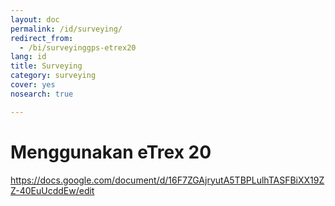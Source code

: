 ```yaml
---
layout: doc
permalink: /id/surveying/
redirect_from:
  - /bi/surveyinggps-etrex20
lang: id
title: Surveying
category: surveying
cover: yes
nosearch: true

---
```


Menggunakan eTrex 20
=====================

https://docs.google.com/document/d/16F7ZGAjryutA5TBPLulhTASFBiXX19ZZ-40EuUcddEw/edit